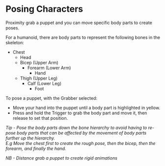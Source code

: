 # Posing Characters

Proximity grab a puppet and you can move specific body parts to create poses.

For a humanoid, there are body parts to represent the following bones in the skeleton:

* Chest
  * Head
  * Bicep (Upper Arm)
    * Forearm (Lower Arm)
      * Hand
  * Thigh (Upper Leg)
    * Calf (Lower Leg)
      * Foot

To pose a puppet, with the Grabber selected:

* Move your hand into the puppet until a body part is highlighted in yellow.
* Press and hold the Trigger to grab the body part and move it, then release to set that position.

_Tip - Pose the body parts down the bone hierarchy to avoid having to re-pose body parts that can be affected by the movement of body parts further up the hierarchy._\
_E.g Move the chest first to create the rough pose, then the bicep, then the forearm, and finally the hand._

_NB - Distance grab a puppet to create rigid animations_
